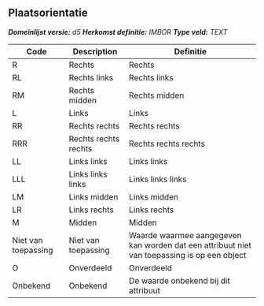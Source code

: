 ﻿## Plaatsorientatie

*__Domeinlijst versie:__ d5*
*__Herkomst definitie:__ IMBOR*
*__Type veld:__ TEXT*

|__Code__ |__Description__ |__Definitie__	|
|	---	|	---	|   ---	| 
| R | Rechts | Rechts |
| RL | Rechts links | Rechts links |
| RM | Rechts midden | Rechts midden |
| L | Links | Links |
| RR | Rechts rechts | Rechts rechts |
| RRR | Rechts rechts rechts | Rechts rechts rechts |
| LL | Links links | Links links |
| LLL | Links links links | Links links links |
| LM | Links midden | Links midden |
| LR | Links rechts | Links rechts |
| M | Midden | Midden |
| Niet van toepassing | Niet van toepassing | Waarde waarmee aangegeven kan worden dat een attribuut niet van toepassing is op een object |
| O | Onverdeeld | Onverdeeld |
| Onbekend | Onbekend | De waarde onbekend bij dit attribuut |
